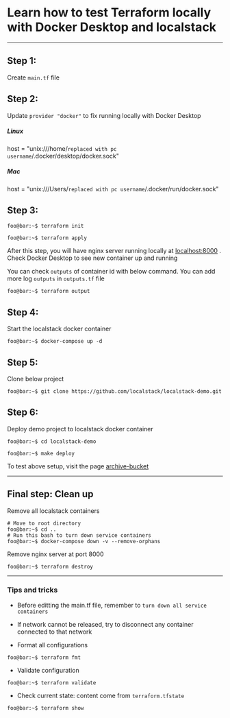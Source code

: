 # Learn how to test Terraform locally with Docker Desktop and localstack

----------

## Step 1:
Create `main.tf` file

## Step 2:
Update `provider "docker"` to fix running locally with Docker Desktop
##### Linux
host = "unix:///home/`replaced with pc username`/.docker/desktop/docker.sock"
##### Mac
host = "unix:///Users/`replaced with pc username`/.docker/run/docker.sock"

## Step 3:
```console
foo@bar:~$ terraform init

foo@bar:~$ terraform apply
```
After this step, you will have nginx server running locally at [localhost:8000](http://localhost:8000) . Check Docker Desktop to see new container up and running

You can check `outputs` of container id with below command. You can add more log `outputs` in `outputs.tf` file
```console
foo@bar:~$ terraform output
```

## Step 4:
Start the localstack docker container
```console
foo@bar:~$ docker-compose up -d
```

## Step 5:
Clone below project
```console
foo@bar:~$ git clone https://github.com/localstack/localstack-demo.git
```

## Step 6:
Deploy demo project to localstack docker container
```console
foo@bar:~$ cd localstack-demo
```
```console
foo@bar:~$ make deploy
```
To test above setup, visit the page [archive-bucket](http://localhost:4566/archive-bucket/index.html)

----------
## Final step: Clean up
Remove all localstack containers
```console
# Move to root directory
foo@bar:~$ cd ..
# Run this bash to turn down service containers
foo@bar:~$ docker-compose down -v --remove-orphans
```

Remove nginx server at port 8000
```console
foo@bar:~$ terraform destroy
```

----------
### Tips and tricks
- Before editting the main.tf file, remember to `turn down all service containers`
- If network cannot be released, try to disconnect any container connected to that network

- Format all configurations
```console
foo@bar:~$ terraform fmt
```

- Validate configuration
```console
foo@bar:~$ terraform validate
```

- Check current state: content come from `terraform.tfstate`
```console
foo@bar:~$ terraform show
```